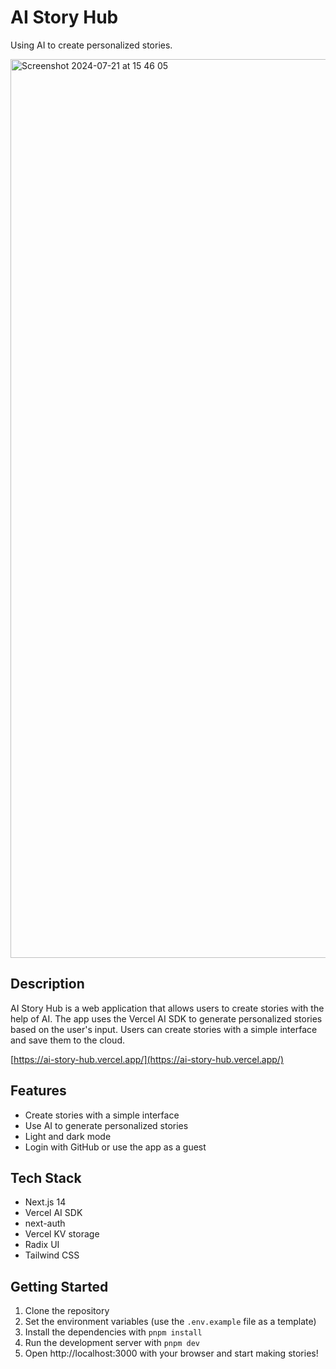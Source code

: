 # AI Story Hub

Using AI to create personalized stories.

<img width="1438" alt="Screenshot 2024-07-21 at 15 46 05" src="https://github.com/user-attachments/assets/5c126ac8-e636-463e-af02-7aed55a45154">

## Description

AI Story Hub is a web application that allows users to create stories with the help of AI. The app uses the Vercel AI SDK to generate personalized stories based on the user's input. Users can create stories with a simple interface and save them to the cloud.

[https://ai-story-hub.vercel.app/](https://ai-story-hub.vercel.app/)

## Features

- Create stories with a simple interface
- Use AI to generate personalized stories
- Light and dark mode
- Login with GitHub or use the app as a guest

## Tech Stack

- Next.js 14
- Vercel AI SDK
- next-auth
- Vercel KV storage
- Radix UI
- Tailwind CSS

## Getting Started

1. Clone the repository
2. Set the environment variables (use the `.env.example` file as a template)
3. Install the dependencies with `pnpm install`
4. Run the development server with `pnpm dev`
5. Open http://localhost:3000 with your browser and start making stories!
